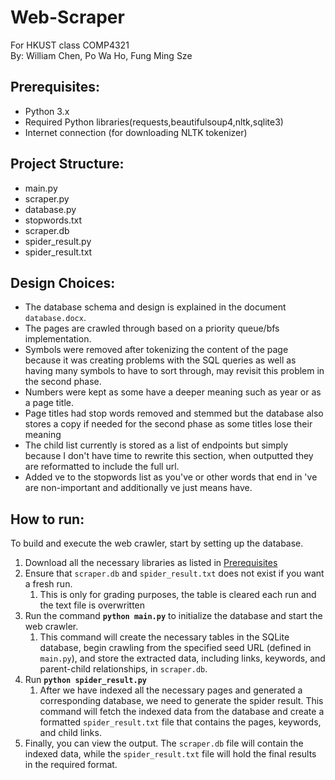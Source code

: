 # Web-Scraper
For HKUST class COMP4321 <br> By: William Chen, Po Wa Ho, Fung Ming Sze

## Prerequisites:
- Python 3.x
- Required Python libraries(requests,beautifulsoup4,nltk,sqlite3)
- Internet connection (for downloading NLTK tokenizer)
  
## Project Structure: 
- main.py
- scraper.py
- database.py
- stopwords.txt
- scraper.db
- spider_result.py
- spider_result.txt

## Design Choices:
- The database schema and design is explained in the document `database.docx`.
- The pages are crawled through based on a priority queue/bfs implementation.
- Symbols were removed after tokenizing the content of the page because it was creating problems with the SQL queries as well as having many symbols to have to sort through, may revisit this problem in the second phase.
- Numbers were kept as some have a deeper meaning such as year or as a page title.
- Page titles had stop words removed and stemmed but the database also stores a copy if needed for the second phase as some titles lose their meaning
- The child list currently is stored as a list of endpoints but simply because I don't have time to rewrite this section, when outputted they are reformatted to include the full url. 
- Added ve to the stopwords list as you've or other words that end in 've are non-important and additionally ve just means have.

## How to run:
To build and execute the web crawler, start by setting up the database. 
1. Download all the necessary libraries as listed in [Prerequisites](#prerequisites)
2. Ensure that `scraper.db` and `spider_result.txt` does not exist if you want a fresh run. 
   1. This is only for grading purposes, the table is cleared each run and the text file is overwritten
3. Run the command **`python main.py`** to initialize the database and start the web crawler. 
   1. This command will create the necessary tables in the SQLite database, begin crawling from the specified seed URL (defined in `main.py`), and store the extracted data, including links, keywords, and parent-child relationships, in `scraper.db`.
4. Run **`python spider_result.py`**
   1. After we have indexed all the necessary pages and generated a corresponding database, we need to generate the spider result. This command will fetch the indexed data from the database and create a formatted `spider_result.txt` file that contains the pages, keywords, and child links.
5. Finally, you can view the output. The `scraper.db` file will contain the indexed data, while the `spider_result.txt` file will hold the final results in the required format.
